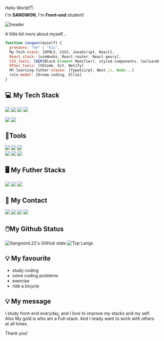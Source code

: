 Hello World!🖐️ <br/>
I'm **SANGWON**, I'm **Front-end** student!

![header](https://capsule-render.vercel.app/api?type=waving&color=gradient&text=Hey✨I'm_SangwonL22✨&animation=scaleIn&fontColor=DAF7A6&fontSize=40)

A little bit more about myself...
```js
function sangwon(myself) {
  pronouns: "he" | "his",
  My-Tech-stack: [HTML5, CSS3, JavaScript, React],
  React_stack: [useHooks, React-router, React-qeury],
  CSS_tools: [BEM(Block Element Modifier), styled-components, tailwindCss]
  Other_tools: [VSCode, Git, Netify]
  MY-learning-futher-stacks: [TypeScirpt, Next.js, Node...]
  role-model: [Dream-coding, Ellie]
}
```

## 💻 My Tech Stack
<img src="https://img.shields.io/badge/HTML5-E34F26?style=for-the-badge&logo=html5&logoColor=black"> <img src="https://img.shields.io/badge/CSS3-1572B6?style=for-the-badge&logo=css3&logoColor=black"> <img src="https://img.shields.io/badge/JavaScript-F7DF1E?style=for-the-badge&logo=JavaScript&logoColor=black"> <img src="https://img.shields.io/badge/React-61DAFB?style=for-the-badge&logo=react&logoColor=black">

<img src="https://img.shields.io/badge/Tailwind CSS-06B6D4?style=for-the-badge&logo=Tailwind CSS&logoColor=black"> <img src="https://img.shields.io/badge/Styled components-DB7093?style=for-the-badge&logo=Styled-components&logoColor=black"> 

## 🔧Tools
<img src="https://img.shields.io/badge/Yarn-2C8EBB?style=for-the-badge&logo=yarn&logoColor=black"> <img src="https://img.shields.io/badge/npm-CB3837?style=for-the-badge&logo=npm&logoColor=black"> <img src="https://img.shields.io/badge/Nodemon-76D04B?style=for-the-badge&logo=Nodemon&logoColor=black"><br/>
<img src="https://img.shields.io/badge/Git-F05032?style=for-the-badge&logo=git&logoColor=black"> <img src="https://img.shields.io/badge/GitHub-181717?style=for-the-badge&logo=github&logoColor=white">
<img src="https://img.shields.io/badge/Netlify-00C7B7?style=for-the-badge&logo=netlify&logoColor=black">

## 🖥️ My Futher Stacks
<img src="https://img.shields.io/badge/TypeScript-3178C6?style=for-the-badge&logo=TypeScript&logoColor=black"> <img src="https://img.shields.io/badge/Node.js-339933?style=for-the-badge&logo=node.js&logoColor=black"> <img src="https://img.shields.io/badge/Next.js-000000?style=for-the-badge&logo=next.js&logoColor=white">

## 📱 My Contact
<img src="https://img.shields.io/badge/Gmail-EA4335?style=for-the-badge&logo=gmail&logoColor=white"> <img src="https://img.shields.io/badge/Facebook-1877F2?style=for-the-badge&logo=facebook&logoColor=black"> <img src="https://img.shields.io/badge/WhatsApp-25D366?style=for-the-badge&logo=whatsapp&logoColor=black"> <img src="https://img.shields.io/badge/Line-00C300?style=for-the-badge&logo=line&logoColor=white">

## 🖱️My Github Status
![SangwonL22's GitHub stats](https://github-readme-stats.vercel.app/api?username=SangwonL22&show_icons=true&theme=radical) ![Top Langs](https://github-readme-stats.vercel.app/api/top-langs/?username=SangwonL22&layout=compact&theme=tokyonight)

## 💡 My favourite
- study coding
- solve coding problems
- exercise
- ride a bicycle

## 💡 My message
I study front-end everyday, and I love to improve my stacks and my self.
Also My gold is who am a Full-stack.
And I ready want to work with others at all times.

Thank you!

